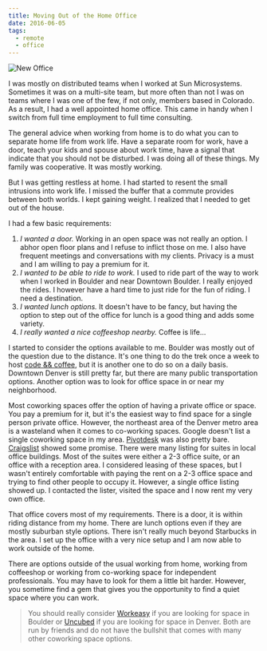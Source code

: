 ```yaml
---
title: Moving Out of the Home Office
date: 2016-06-05
tags:
  - remote
  - office
---
```


![New Office](/images/new_office.jpg)

I was mostly on distributed teams when I worked at Sun Microsystems. Sometimes it was on a multi-site team, but more often than not I was on teams where I was one of the few, if not only, members based in Colorado. As a result, I had a well appointed home office. This came in handy when I switch from full time employment to full time consulting.

The general advice when working from home is to do what you can to separate home life from work life. Have a separate room for work, have a door, teach your kids and spouse about work time, have a signal that indicate that you should not be disturbed. I was doing all of these things. My family was cooperative. It was mostly working.

But I was getting restless at home. I had started to resent the small intrusions into work life. I missed the buffer that a commute provides between both worlds. I kept gaining weight. I realized that I needed to get out of the house.

I had a few basic requirements:

1. *I wanted a door.* Working in an open space was not really an option. I abhor open floor plans and I refuse to inflict those on me. I also have frequent meetings and conversations with my clients. Privacy is a must and I am willing to pay a premium for it.
2. *I wanted to be able to ride to work.* I used to ride part of the way to work when I worked in Boulder and near Downtown Boulder. I really enjoyed the rides. I however have a hard time to just ride for the fun of riding. I need a destination.
3. *I wanted lunch options.* It doesn't have to be fancy, but having the option to step out of the office for lunch is a good thing and adds some variety.
4. *I really wanted a nice coffeeshop nearby.* Coffee is life...

I started to consider the options available to me. Boulder was mostly out of the question due to the distance. It's one thing to do the trek once a week to host [code && coffee](http://boulder.coden.coffee), but it is another one to do so on a daily basis. Downtown Denver is still pretty far, but there are many public transportation options. Another option was to look for office space in or near my neighborhood.

Most coworking spaces offer the option of having a private office or space. You pay a premium for it, but it's the easiest way to find space for a single person private office. However, the northeast area of the Denver metro area is a wasteland when it comes to co-working spaces. Google doesn't list a single coworking space in my area. [Pivotdesk](https://www.pivotdesk.com) was also pretty bare. [Craigslist](https://denver.craigslist.org/search/off) showed some promise. There were many listing for suites in local office buildings. Most of the suites were either a 2-3 office suite, or an office with a reception area. I considered leasing of these spaces, but I wasn't entirely comfortable with paying the rent on a 2-3 office space and trying to find other people to occupy it. However, a single office listing showed up. I contacted the lister, visited the space and I now rent my very own office.

That office covers most of my requirements. There is a door, it is within riding distance from my home. There are lunch options even if they are mostly suburban style options. There isn't really much beyond Starbucks in the area. I set up the office with a very nice setup and I am now able to work outside of the home.

There are options outside of the usual working from home, working from coffeeshop or working from co-working space for independent professionals. You may have to look for them a little bit harder. However, you sometime find a gem that gives you the opportunity to find a quiet space where you can work.

> You should really consider [Workeasy](http://dojo4.com/blog/workeasy-opening-in-our-neighborhood-soon) if you are looking for space in Boulder or [Uncubed](http://www.uncubedspace.com/) if you are looking for space in Denver. Both are run by friends and do not have the bullshit that comes with many other coworking space options.

